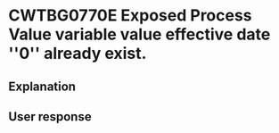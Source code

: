 # CWTBG0770E Exposed Process Value variable value effective date ''0'' already exist.

## Explanation

## User response